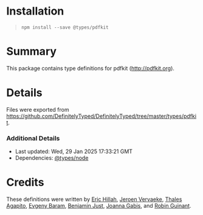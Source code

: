 # Installation
> `npm install --save @types/pdfkit`

# Summary
This package contains type definitions for pdfkit (http://pdfkit.org).

# Details
Files were exported from https://github.com/DefinitelyTyped/DefinitelyTyped/tree/master/types/pdfkit.

### Additional Details
 * Last updated: Wed, 29 Jan 2025 17:33:21 GMT
 * Dependencies: [@types/node](https://npmjs.com/package/@types/node)

# Credits
These definitions were written by [Eric Hillah](https://github.com/erichillah), [Jeroen Vervaeke](https://github.com/jeroenvervaeke), [Thales Agapito](https://github.com/thalesagapito), [Evgeny Baram](https://github.com/r4tz52), [Benjamin Just](https://github.com/BamButz), [Joanna Gabis](https://github.com/jg-mms), and [Robin Guinant](https://github.com/Foohx).
